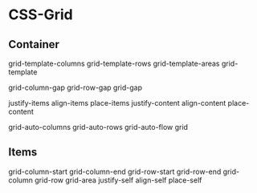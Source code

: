 # CSS-Grid

## Container
grid-template-columns
grid-template-rows
grid-template-areas
grid-template

grid-column-gap
grid-row-gap
grid-gap

justify-items
align-items
place-items
justify-content
align-content
place-content

grid-auto-columns
grid-auto-rows
grid-auto-flow
grid

## Items
grid-column-start
grid-column-end
grid-row-start
grid-row-end
grid-column
grid-row
grid-area
justify-self
align-self
place-self

